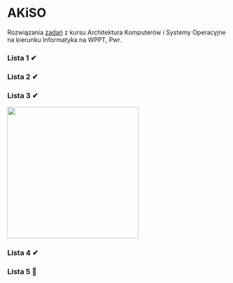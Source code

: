 # AKiSO
Rozwiązania [zadań](https://cs.pwr.edu.pl/zawada/akiso/) z kursu Architektura Komputerów i Systemy Operacyjne na kierunku Informatyka na WPPT, Pwr.

### Lista 1 ✔

### Lista 2 ✔

### Lista 3 ✔
<img height="300" src="https://image.ibb.co/kMox7A/image.png">

### Lista 4 ✔

### Lista 5 🚧

